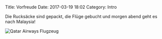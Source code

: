 Title: Vorfreude
Date: 2017-03-19 18:02
Category: Intro

Die Rucksäcke sind gepackt, die Flüge gebucht und morgen abend geht es nach Malaysia!

![Qatar Airways  Flugzeug](http://www.qatarairways.com/images/internet/qr_commercial/ecommerce/relaunch-2011/5-column/corporate/aircraft/B777%20300ER/Pic-46.jpg)
